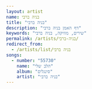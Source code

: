 ```yaml
---
layout: artist
name: בניה ברבי
title: "בניה ברבי"
description: "דף האמן בניה ברבי"
keywords: "שירים, מוזיקה, בניה ברבי"
permalink: /artists/בניה-ברבי/
redirect_from:
  - /artists/list/בניה ברבי
songs:
  - number: "55730"
    name: "הלב שלי"
    album: "סינגלים"
    artist: "בניה ברבי"
---
```

